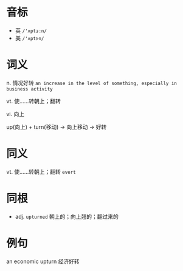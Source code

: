 # 音标

- 英 `/'ʌptɜːn/`
- 美 `/'ʌptɝn/`

# 词义

n. 情况好转
`an increase in the level of something, especially in business activity`

vt. 使……转朝上；翻转


vi. 向上




up(向上) + turn(移动) → 向上移动 → 好转

# 同义

vt. 使……转朝上；翻转
`evert`

# 同根

- adj. `upturned` 朝上的；向上翘的；翻过来的

# 例句

an economic upturn
经济好转


